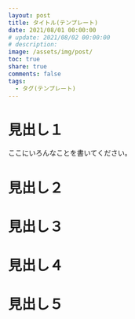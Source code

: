 ```yaml
---
layout: post
title: タイトル(テンプレート)
date: 2021/08/01 00:00:00
# update: 2021/08/02 00:00:00
# description: 
image: /assets/img/post/
toc: true
share: true
comments: false
tags:
  - タグ(テンプレート)
---
```


# 見出し１

ここにいろんなことを書いてください。

# 見出し２

# 見出し３

# 見出し４

# 見出し５
